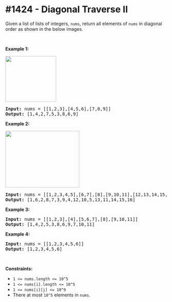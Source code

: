 # \#1424 - Diagonal Traverse II
Given a list of lists of integers,&nbsp;<code>nums</code>,&nbsp;return all elements of <code>nums</code> in diagonal order as shown in the below images.
<p>&nbsp;</p>
<p><strong>Example 1:</strong></p>

<p><strong><img alt="" src="https://assets.leetcode.com/uploads/2020/04/08/sample_1_1784.png" style="width: 158px; height: 143px;" /></strong></p>

<pre>
<strong>Input:</strong> nums = [[1,2,3],[4,5,6],[7,8,9]]
<strong>Output:</strong> [1,4,2,7,5,3,8,6,9]
</pre>

<p><strong>Example 2:</strong></p>

<p><strong><img alt="" src="https://assets.leetcode.com/uploads/2020/04/08/sample_2_1784.png" style="width: 230px; height: 177px;" /></strong></p>

<pre>
<strong>Input:</strong> nums = [[1,2,3,4,5],[6,7],[8],[9,10,11],[12,13,14,15,16]]
<strong>Output:</strong> [1,6,2,8,7,3,9,4,12,10,5,13,11,14,15,16]
</pre>

<p><strong>Example 3:</strong></p>

<pre>
<strong>Input:</strong> nums = [[1,2,3],[4],[5,6,7],[8],[9,10,11]]
<strong>Output:</strong> [1,4,2,5,3,8,6,9,7,10,11]
</pre>

<p><strong>Example 4:</strong></p>

<pre>
<strong>Input:</strong> nums = [[1,2,3,4,5,6]]
<strong>Output:</strong> [1,2,3,4,5,6]
</pre>

<p>&nbsp;</p>
<p><strong>Constraints:</strong></p>

<ul>
	<li><code>1 &lt;= nums.length &lt;= 10^5</code></li>
	<li><code>1 &lt;= nums[i].length &lt;=&nbsp;10^5</code></li>
	<li><code>1 &lt;= nums[i][j] &lt;= 10^9</code></li>
	<li>There at most <code>10^5</code> elements in <code>nums</code>.</li>
</ul>

